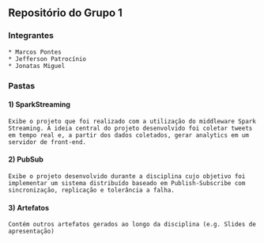 ## Repositório do Grupo 1

### Integrantes
    * Marcos Pontes
    * Jefferson Patrocínio
    * Jonatas Miguel

### Pastas

#### 1) SparkStreaming

    Exibe o projeto que foi realizado com a utilização do middleware Spark Streaming. A ideia central do projeto desenvolvido foi coletar tweets em tempo real e, a partir dos dados coletados, gerar analytics em um servidor de front-end.

#### 2) PubSub

    Exibe o projeto desenvolvido durante a disciplina cujo objetivo foi implementar um sistema distribuído baseado em Publish-Subscribe com sincronização, replicação e tolerância a falha.

#### 3) Artefatos
    
    Contém outros artefatos gerados ao longo da disciplina (e.g. Slides de apresentação)
